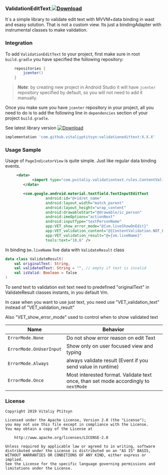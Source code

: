 ### **ValidationEditText**[ ![Download](https://api.bintray.com/packages/vitaliyptitsyn/maven/validationedittext/images/download.svg) ](https://bintray.com/vitaliyptitsyn/maven/validationedittext/_latestVersion)
It`s a simple library to validate edit text with MVVM+data binding in wast and esasy solution.
That is not a custom view. Its just a bindingAdapter with instrumental classes to make validation.

### **Integration**
To add `ValidationEditText` to your project, first make sure in root `build.gradle` you have specified the following repository:
```groovy
    repositories {
        jcenter()
    }
```
>***Note***: by creating new project in Android Studio it will have `jcenter` repository specified by default, so you will not need to add it manually.

Once you make sure you have `jcenter` repository in your project, all you need to do is to add the following line in `dependencies` section of your project `build.gradle`.
 
See latest library version [ ![Download](https://api.bintray.com/packages/vitaliyptitsyn/maven/validationedittext/images/download.svg) ](https://bintray.com/vitaliyptitsyn/maven/validationedittext/_latestVersion)
```groovy
implementation 'com.github.vitaliyptitsyn:validationedittext:X.X.X'
```

### **Usage Sample**
Usage of `PageIndicatorView` is quite simple. Just like regular data binding events.
```xml
     <data>
            <import type="com.pvitaliy.validationtext.rules.ContentValidation" />
        </data>

        <com.google.android.material.textfield.TextInputEditText
                  android:id="@+id/et_name"
                  android:layout_width="match_parent"
                  android:layout_height="wrap_content"
                  android:drawableStart="@drawable/ic_person"
                  android:imeOptions="actionNext"
                  android:inputType="textPersonName"
                  app:VET_show_error_mode="@{vm.liveShowOnEdit}"
                  app:VET_validation_content="@{ContentValidation.NOT_EMPTY}"
                  app:VET_validation_result="@={vm.liveName}"
                  tools:text="18,6" />
```
In binding `bm.liveName` live data with `ValidateResult` class 

```kotlin
data class ValidateResult(
    val originalText: String,
    val validatedText: String = "", // empty if text is invalid 
    val isValid: Boolean = false
)
```
To send text to validation exit text need to predefined "originalText" in ValidateResult classes instants, in you default Vm.

In case when you want to use just text, you need use "VET_validation_text"  instead of "VET_validation_result"

Also "VET_show_error_mode" used to control when to show validated text

Name| Behavior
---- | -------------- 
`ErrorMode.None`| Do not show error reason on edit Text
`ErrorMode.OnUserInput`| Show only on user focused view and typing
`ErrorMode.Always`| always validate result (Event if you send value in runtime) 
`ErrorMode.Once`| Most interested format. Validate text once, than set mode accordingly to `nextMode`




### **License**

    Copyright 2019 Vitaliy Ptitsyn
    
    Licensed under the Apache License, Version 2.0 (the "License");
    you may not use this file except in compliance with the License.
    You may obtain a copy of the License at
    
        http://www.apache.org/licenses/LICENSE-2.0
    
    Unless required by applicable law or agreed to in writing, software
    distributed under the License is distributed on an "AS IS" BASIS,
    WITHOUT WARRANTIES OR CONDITIONS OF ANY KIND, either express or implied.
    See the License for the specific language governing permissions and
    limitations under the License.

